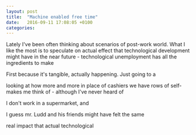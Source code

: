 ```yaml
---
layout: post
title:  "Machine enabled free time"
date:   2016-09-11 17:08:05 +0100
categories:
---
```




Lately I've been often thinking about scenarios of post-work world. What I like the most is to speculate on actual effect that technological development might have in the near future - technological unemployment has all the ingredients to make

First because it's tangible, actually happening. Just going to a


looking at how more and more in place of cashiers we have rows of self-
makes me think of - although I've never heard of

I don't work in a supermarket, and



I guess mr. Ludd and his friends might have felt the same

real impact that actual technological
